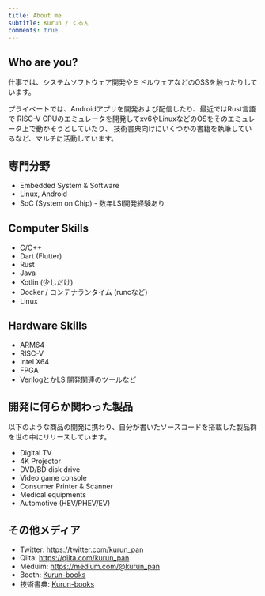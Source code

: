 ```yaml
---
title: About me
subtitle: Kurun / くるん
comments: true
---
```


## Who are you?
仕事では、システムソフトウェア開発やミドルウェアなどのOSSを触ったりしています。

プライベートでは、Androidアプリを開発および配信したり、最近ではRust言語で
RISC-V CPUのエミュレータを開発してxv6やLinuxなどのOSをそのエミュレータ上で動かそうとしていたり、
技術書典向けにいくつかの書籍を執筆しているなど、マルチに活動しています。

## 専門分野
 - Embedded System & Software
 - Linux, Android
 - SoC (System on Chip) - 数年LSI開発経験あり

## Computer Skills
 - C/C++
 - Dart (Flutter)
 - Rust
 - Java
 - Kotlin (少しだけ)
 - Docker / コンテナランタイム (runcなど)
 - Linux

## Hardware Skills
 - ARM64
 - RISC-V
 - Intel X64
 - FPGA
 - VerilogとかLSI開発関連のツールなど

## 開発に何らか関わった製品
以下のような商品の開発に携わり、自分が書いたソースコードを搭載した製品群を世の中にリリースしています。

 - Digital TV
 - 4K Projector
 - DVD/BD disk drive
 - Video game console
 - Consumer Printer & Scanner
 - Medical equipments
 - Automotive (HEV/PHEV/EV)

## その他メディア
 - Twitter: https://twitter.com/kurun_pan
 - Qiita: https://qiita.com/kurun_pan
 - Meduim: https://medium.com/@kurun_pan
 - Booth: [Kurun-books](https://kurun.booth.pm/)
 - 技術書典: [Kurun-books](https://techbookfest.org/organization/5486480298344448)
